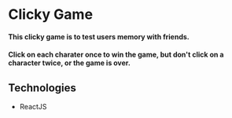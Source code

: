 # Clicky Game

#### This clicky game is to test users memory with friends.

#### Click on each charater once to win the game, but don't click on a character twice, or the game is over.

## Technologies
* ReactJS